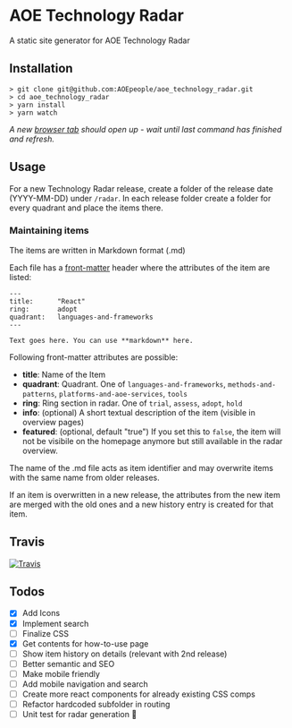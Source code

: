 # AOE Technology Radar

A static site generator for AOE Technology Radar

## Installation

```
> git clone git@github.com:AOEpeople/aoe_technology_radar.git
> cd aoe_technology_radar
> yarn install
> yarn watch
```

_A new [browser tab](http://127.0.0.1:8080/techradar) should open up - wait
until last command has finished and refresh._

## Usage

For a new Technology Radar release, create a folder of the release date
(YYYY-MM-DD) under `/radar`. In each release folder create a folder for every
quadrant and place the items there.

### Maintaining items

The items are written in Markdown format (.md)

Each file has a [front-matter](https://github.com/jxson/front-matter) header
where the attributes of the item are listed:

```
---
title:      "React"
ring:       adopt
quadrant:   languages-and-frameworks
---

Text goes here. You can use **markdown** here.
```

Following front-matter attributes are possible:

* **title**: Name of the Item
* **quadrant**: Quadrant. One of `languages-and-frameworks`,
  `methods-and-patterns`, `platforms-and-aoe-services`, `tools`
* **ring**: Ring section in radar. One of `trial`, `assess`, `adopt`, `hold`
* **info**: (optional) A short textual description of the item (visible in
  overview pages)
* **featured**: (optional, default "true") If you set this to `false`, the item
  will not be visibile on the homepage anymore but still available in the radar
  overview.

The name of the .md file acts as item identifier and may overwrite items with
the same name from older releases.

If an item is overwritten in a new release, the attributes from the new item are
merged with the old ones and a new history entry is created for that item.

## Travis

[![Travis](https://api.travis-ci.org/AOEpeople/aoe_technology_radar.svg?branch=master)](https://travis-ci.org/AOEpeople/aoe_technology_radar/)

## Todos

* [x] Add Icons
* [x] Implement search
* [ ] Finalize CSS
* [x] Get contents for how-to-use page
* [ ] Show item history on details (relevant with 2nd release)
* [ ] Better semantic and SEO
* [ ] Make mobile friendly
* [ ] Add mobile navigation and search
* [ ] Create more react components for already existing CSS comps
* [ ] Refactor hardcoded subfolder in routing
* [ ] Unit test for radar generation :see_no_evil:
